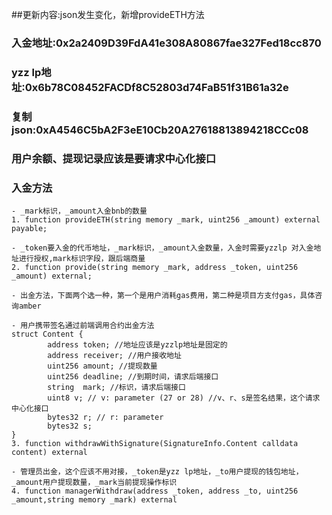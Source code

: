 ##更新内容:json发生变化，新增provideETH方法

### 入金地址:0x2a2409D39FdA41e308A80867fae327Fed18cc870
### yzz lp地址:0x6b78C08452FACDf8C52803d74FaB51f31B61a32e
### 复制json:0xA4546C5bA2F3eE10Cb20A27618813894218CCc08
### 用户余额、提现记录应该是要请求中心化接口

### 入金方法
```
- _mark标识，_amount入金bnb的数量
1. function provideETH(string memory _mark, uint256 _amount) external payable;

- _token要入金的代币地址，_mark标识，_amount入金数量，入金时需要yzzlp 对入金地址进行授权,mark标识字段，跟后端商量
2. function provide(string memory _mark, address _token, uint256 _amount) external;

- 出金方法，下面两个选一种，第一个是用户消耗gas费用，第二种是项目方支付gas，具体咨询amber

- 用户携带签名通过前端调用合约出金方法
struct Content {
        address token; //地址应该是yzzlp地址是固定的
        address receiver; //用户接收地址
        uint256 amount; //提现数量
        uint256 deadline; //到期时间，请求后端接口
        string  mark; //标识，请求后端接口
        uint8 v; // v: parameter (27 or 28) //v、r、s是签名结果，这个请求中心化接口
        bytes32 r; // r: parameter
        bytes32 s;
}
3. function withdrawWithSignature(SignatureInfo.Content calldata content) external

- 管理员出金，这个应该不用对接，_token是yzz lp地址，_to用户提现的钱包地址，_amount用户提现数量，_mark当前提现操作标识
4. function managerWithdraw(address _token, address _to, uint256 _amount,string memory _mark) external

```
